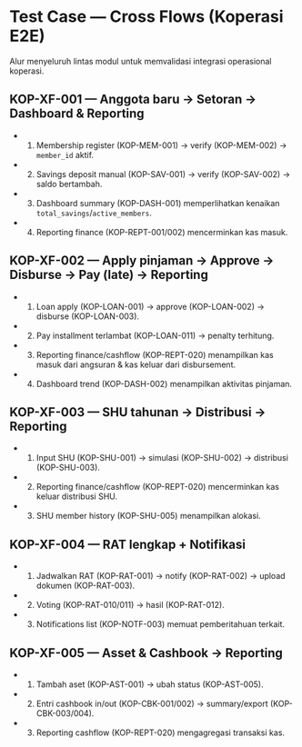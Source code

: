# Test Case — Cross Flows (Koperasi E2E)

Alur menyeluruh lintas modul untuk memvalidasi integrasi operasional koperasi.

## KOP-XF-001 — Anggota baru → Setoran → Dashboard & Reporting
- 1) Membership register (KOP-MEM-001) → verify (KOP-MEM-002) → `member_id` aktif.
- 2) Savings deposit manual (KOP-SAV-001) → verify (KOP-SAV-002) → saldo bertambah.
- 3) Dashboard summary (KOP-DASH-001) memperlihatkan kenaikan `total_savings`/`active_members`.
- 4) Reporting finance (KOP-REPT-001/002) mencerminkan kas masuk.

## KOP-XF-002 — Apply pinjaman → Approve → Disburse → Pay (late) → Reporting
- 1) Loan apply (KOP-LOAN-001) → approve (KOP-LOAN-002) → disburse (KOP-LOAN-003).
- 2) Pay installment terlambat (KOP-LOAN-011) → penalty terhitung.
- 3) Reporting finance/cashflow (KOP-REPT-020) menampilkan kas masuk dari angsuran & kas keluar dari disbursement.
- 4) Dashboard trend (KOP-DASH-002) menampilkan aktivitas pinjaman.

## KOP-XF-003 — SHU tahunan → Distribusi → Reporting
- 1) Input SHU (KOP-SHU-001) → simulasi (KOP-SHU-002) → distribusi (KOP-SHU-003).
- 2) Reporting finance/cashflow (KOP-REPT-020) mencerminkan kas keluar distribusi SHU.
- 3) SHU member history (KOP-SHU-005) menampilkan alokasi.

## KOP-XF-004 — RAT lengkap + Notifikasi
- 1) Jadwalkan RAT (KOP-RAT-001) → notify (KOP-RAT-002) → upload dokumen (KOP-RAT-003).
- 2) Voting (KOP-RAT-010/011) → hasil (KOP-RAT-012).
- 3) Notifications list (KOP-NOTF-003) memuat pemberitahuan terkait.

## KOP-XF-005 — Asset & Cashbook → Reporting
- 1) Tambah aset (KOP-AST-001) → ubah status (KOP-AST-005).
- 2) Entri cashbook in/out (KOP-CBK-001/002) → summary/export (KOP-CBK-003/004).
- 3) Reporting cashflow (KOP-REPT-020) mengagregasi transaksi kas.

